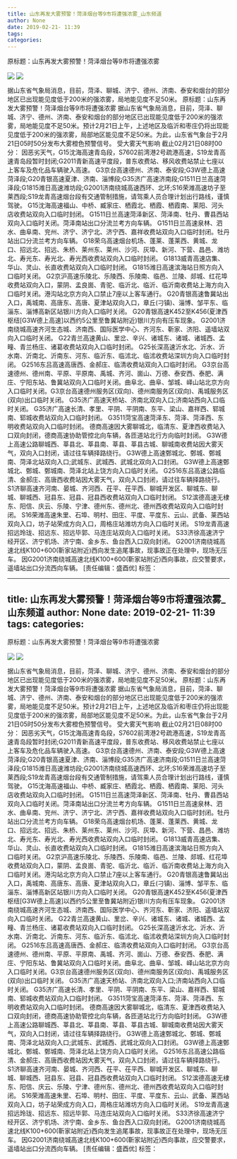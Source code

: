 ```yaml
---
title: 山东再发大雾预警！菏泽烟台等9市将遭强浓雾_山东频道
author: None
date: 2019-02-21- 11:39
tags: 
categories: 
---
```

原标题：山东再发大雾预警！菏泽烟台等9市将遭强浓雾
<!-- more -->
                
<img align="center" border="0" src="http://p2.ifengimg.com/fck/2019_08/599ba35501f0d3a_w800_h741.jpg" />
                
<img align="center" border="0" src="http://p2.ifengimg.com/a/2016/0810/204c433878d5cf9size1_w16_h16.png" />
            
据山东省气象局消息，目前，菏泽、聊城、济宁、德州、济南、泰安和烟台的部分地区已出现能见度低于200米的强浓雾，局地能见度不足50米。
原标题：山东再发大雾预警！菏泽烟台等9市将遭强浓雾
据山东省气象局消息，目前，菏泽、聊城、济宁、德州、济南、泰安和烟台的部分地区已出现能见度低于200米的强浓雾，局地能见度不足50米。预计2月21日上午，上述地区及临沂和枣庄仍将出现能见度低于200米的强浓雾，局部地区能见度不足50米。为此，山东省气象台于2月21日05时50分发布大雾橙色预警信号。
受大雾天气影响
截止02月21日08时00分：
因恶劣天气，G15沈海高速青岛段，S7602前湾港2号疏港高速，S19龙青高速青岛段暂时封闭;G2011青新高速平度段，普东收费站、移风收费站禁止七座以上客车及危化品车辆驶入高速。
G3京台高速德州、济南、泰安段;G3W德上高速菏泽段;G20青银高速夏津、济南、淄博段;G35济广高速济南段;G1511日兰高速菏泽段;G1815潍日高速潍坊段;G2001济南绕城高速西环、北环;S16荣潍高速坊子至莱西段;S19龙青高速烟台段有交通管制措施，请驾乘人员合理计划出行路线，谨慎驾驶。
G15沈海高速福山、中桥、臧家庄、栖霞北、栖霞、栖霞南、莱阳、河头店收费站双向入口临时封闭。
G1511日兰高速菏泽新区、菏泽南、牡丹、曹县西站双向入口临时关闭。菏泽南站出口分流兰考方向车辆。
G1511日兰高速泉林、泗水、曲阜南、兖州、济宁、济宁北、济宁西、嘉祥收费站双向入口临时封闭。牡丹站出口分流兰考方向车辆。
G18荣乌高速烟台机场、蓬莱、蓬莱西、黄城、龙口、招远北、招远、朱桥、莱州东、莱州、沙河、灰埠、新河、下营、昌邑、潍坊北、寿光东、寿光北、寿光西收费站双向入口临时封闭。
G1813威青高速店集、华山、灵山、长直收费站双向入口临时封闭。
G1815潍日高速滨海站日照方向入口临时关闭。
G2京沪高速乐陵北、乐陵西、乐陵南、临邑、兰陵、郯城、红花埠收费站双向入口，蒙阴、孟良崮、青驼、临沂北、临沂、临沂南收费站上海方向入口临时关闭。港沟站北京方向入口禁止7座以上客车通行。
G20青银高速鲁冀站出入口，禹城南、高唐东、高唐、夏津站双向入口，章丘(刁镇)、淄博、邹平东、临淄东、淄博高新区站银川方向入口临时关闭。
G20青银高速K452至K456(夏津西枢纽[G3W德上高速]以西约5公里至鲁冀站附近)银川方向有压车现象。
G2001济南绕城高速齐河生态城、济南西、国际医学中心、齐河东、靳家、济阳、遥墙站双向入口临时关闭。
G22青兰高速黄山、里岔、辛兴、诸城东、诸城、诸城西、孟疃、青兰杨庄、诸葛收费站双向入口临时封闭。
G25长深高速沂水北、沂水、沂水南、沂南北、沂南东、河东、临沂东、临沭北、临沭收费站深圳方向入口临时封闭。
G2516东吕高速高唐西、金郝庄、临清收费站双向入口临时封闭。
G3京台高速德州、德州南、平原、平原南、禹城、齐河、崮山、万德、泰安西、泰肥、满庄、宁阳东站、鲁冀站双向入口临时关闭。曲阜北、曲阜、邹城、峄山站北京方向入口临时关闭。G3京台高速德州服务区(双向)、德州南服务区(双向)、禹城服务区(双向)出口临时关闭。
G35济广高速天桥站、济南北双向入口;济南站西向入口临时关闭。
G35济广高速长清、孝里、平阴、平阴南、东平、梁山、嘉祥西、郓城南、郓城收费站双向入口临时封闭。
G3511菏宝高速菏泽东、菏泽、菏泽西、东明收费站双向入口临时封闭。
德商高速因大雾聊城北，临清东、夏津西收费站入口双向封闭，德商高速协助管控北向车辆，各匝道站北行方向临时封闭。
G3W德上高速公路聊城西、莘县北、莘县南、莘县、莘县古城、聊城南收费站因大雾天气，双向入口封闭，请过往车辆择路绕行。
G3W德上高速鄄城北、鄄城、鄄城南、菏泽北站双向入口;武城东、武城西、武城北双向入口封闭。
G3W德上高速鄄城北、鄄城、鄄城南、菏泽北站上饶方向入口临时关闭。
G2516东吕高速公路临清、金郝庄、高唐西收费站因大雾天气，双向入口封闭，请过往车辆择路绕行。
S1济聊高速齐河南、晏城、齐河西、茌平、茌平西、聊城开发区、聊城东、聊城、聊城西、冠县东、冠县、冠县西收费站双向入口临时封闭。
S12滨德高速无棣东、阳信、庆云、乐陵、宁津、德州东、德州北、德州西收费站双向入口临时封闭。
S16荣潍高速朱里、石埠、明村、田庄、平度、平度东、云山、武备、莱西站双向入口，坊子站荣成方向入口，周格庄站潍坊方向入口临时关闭。
S19龙青高速招远玲珑、招远东、招远毕郭、马连庄站双向入口临时关闭。
S33济徐高速济宁经开区、济宁机场、济宁南、金乡东、鱼台西入口双向封闭。
G2001济南绕城高速北线K100+600(靳家站附近)西向发生追尾事故，现事故正在处理中，现场无压车。
因G2001济南绕城高速北线K100+600(靳家站附近)西向事故，应交警要求，遥墙站出口分流西向车辆。
[责任编辑：盛酉优]
标签：
 
             
---
title: 山东再发大雾预警！菏泽烟台等9市将遭强浓雾_山东频道
author: None
date: 2019-02-21- 11:39
tags: 
categories: 
---
原标题：山东再发大雾预警！菏泽烟台等9市将遭强浓雾
<!-- more -->
                
<img align="center" border="0" src="http://p2.ifengimg.com/fck/2019_08/599ba35501f0d3a_w800_h741.jpg" />
                
<img align="center" border="0" src="http://p2.ifengimg.com/a/2016/0810/204c433878d5cf9size1_w16_h16.png" />
            
据山东省气象局消息，目前，菏泽、聊城、济宁、德州、济南、泰安和烟台的部分地区已出现能见度低于200米的强浓雾，局地能见度不足50米。
原标题：山东再发大雾预警！菏泽烟台等9市将遭强浓雾
据山东省气象局消息，目前，菏泽、聊城、济宁、德州、济南、泰安和烟台的部分地区已出现能见度低于200米的强浓雾，局地能见度不足50米。预计2月21日上午，上述地区及临沂和枣庄仍将出现能见度低于200米的强浓雾，局部地区能见度不足50米。为此，山东省气象台于2月21日05时50分发布大雾橙色预警信号。
受大雾天气影响
截止02月21日08时00分：
因恶劣天气，G15沈海高速青岛段，S7602前湾港2号疏港高速，S19龙青高速青岛段暂时封闭;G2011青新高速平度段，普东收费站、移风收费站禁止七座以上客车及危化品车辆驶入高速。
G3京台高速德州、济南、泰安段;G3W德上高速菏泽段;G20青银高速夏津、济南、淄博段;G35济广高速济南段;G1511日兰高速菏泽段;G1815潍日高速潍坊段;G2001济南绕城高速西环、北环;S16荣潍高速坊子至莱西段;S19龙青高速烟台段有交通管制措施，请驾乘人员合理计划出行路线，谨慎驾驶。
G15沈海高速福山、中桥、臧家庄、栖霞北、栖霞、栖霞南、莱阳、河头店收费站双向入口临时封闭。
G1511日兰高速菏泽新区、菏泽南、牡丹、曹县西站双向入口临时关闭。菏泽南站出口分流兰考方向车辆。
G1511日兰高速泉林、泗水、曲阜南、兖州、济宁、济宁北、济宁西、嘉祥收费站双向入口临时封闭。牡丹站出口分流兰考方向车辆。
G18荣乌高速烟台机场、蓬莱、蓬莱西、黄城、龙口、招远北、招远、朱桥、莱州东、莱州、沙河、灰埠、新河、下营、昌邑、潍坊北、寿光东、寿光北、寿光西收费站双向入口临时封闭。
G1813威青高速店集、华山、灵山、长直收费站双向入口临时封闭。
G1815潍日高速滨海站日照方向入口临时关闭。
G2京沪高速乐陵北、乐陵西、乐陵南、临邑、兰陵、郯城、红花埠收费站双向入口，蒙阴、孟良崮、青驼、临沂北、临沂、临沂南收费站上海方向入口临时关闭。港沟站北京方向入口禁止7座以上客车通行。
G20青银高速鲁冀站出入口，禹城南、高唐东、高唐、夏津站双向入口，章丘(刁镇)、淄博、邹平东、临淄东、淄博高新区站银川方向入口临时关闭。
G20青银高速K452至K456(夏津西枢纽[G3W德上高速]以西约5公里至鲁冀站附近)银川方向有压车现象。
G2001济南绕城高速齐河生态城、济南西、国际医学中心、齐河东、靳家、济阳、遥墙站双向入口临时关闭。
G22青兰高速黄山、里岔、辛兴、诸城东、诸城、诸城西、孟疃、青兰杨庄、诸葛收费站双向入口临时封闭。
G25长深高速沂水北、沂水、沂水南、沂南北、沂南东、河东、临沂东、临沭北、临沭收费站深圳方向入口临时封闭。
G2516东吕高速高唐西、金郝庄、临清收费站双向入口临时封闭。
G3京台高速德州、德州南、平原、平原南、禹城、齐河、崮山、万德、泰安西、泰肥、满庄、宁阳东站、鲁冀站双向入口临时关闭。曲阜北、曲阜、邹城、峄山站北京方向入口临时关闭。G3京台高速德州服务区(双向)、德州南服务区(双向)、禹城服务区(双向)出口临时关闭。
G35济广高速天桥站、济南北双向入口;济南站西向入口临时关闭。
G35济广高速长清、孝里、平阴、平阴南、东平、梁山、嘉祥西、郓城南、郓城收费站双向入口临时封闭。
G3511菏宝高速菏泽东、菏泽、菏泽西、东明收费站双向入口临时封闭。
德商高速因大雾聊城北，临清东、夏津西收费站入口双向封闭，德商高速协助管控北向车辆，各匝道站北行方向临时封闭。
G3W德上高速公路聊城西、莘县北、莘县南、莘县、莘县古城、聊城南收费站因大雾天气，双向入口封闭，请过往车辆择路绕行。
G3W德上高速鄄城北、鄄城、鄄城南、菏泽北站双向入口;武城东、武城西、武城北双向入口封闭。
G3W德上高速鄄城北、鄄城、鄄城南、菏泽北站上饶方向入口临时关闭。
G2516东吕高速公路临清、金郝庄、高唐西收费站因大雾天气，双向入口封闭，请过往车辆择路绕行。
S1济聊高速齐河南、晏城、齐河西、茌平、茌平西、聊城开发区、聊城东、聊城、聊城西、冠县东、冠县、冠县西收费站双向入口临时封闭。
S12滨德高速无棣东、阳信、庆云、乐陵、宁津、德州东、德州北、德州西收费站双向入口临时封闭。
S16荣潍高速朱里、石埠、明村、田庄、平度、平度东、云山、武备、莱西站双向入口，坊子站荣成方向入口，周格庄站潍坊方向入口临时关闭。
S19龙青高速招远玲珑、招远东、招远毕郭、马连庄站双向入口临时关闭。
S33济徐高速济宁经开区、济宁机场、济宁南、金乡东、鱼台西入口双向封闭。
G2001济南绕城高速北线K100+600(靳家站附近)西向发生追尾事故，现事故正在处理中，现场无压车。
因G2001济南绕城高速北线K100+600(靳家站附近)西向事故，应交警要求，遥墙站出口分流西向车辆。
[责任编辑：盛酉优]
标签：
 
             
